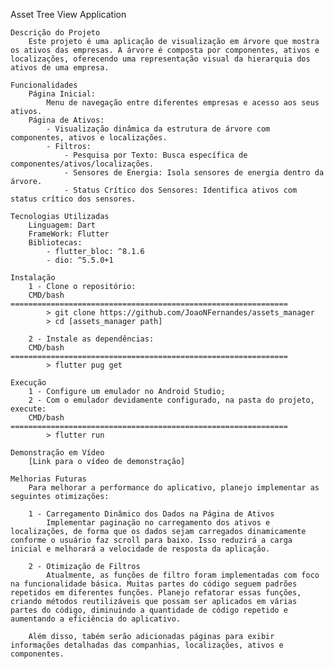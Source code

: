 Asset Tree View Application

    Descrição do Projeto
        Este projeto é uma aplicação de visualização em árvore que mostra os ativos das empresas. A árvore é composta por componentes, ativos e localizações, oferecendo uma representação visual da hierarquia dos ativos de uma empresa.

    Funcionalidades
        Página Inicial:
            Menu de navegação entre diferentes empresas e acesso aos seus ativos.
        Página de Ativos:
            - Visualização dinâmica da estrutura de árvore com componentes, ativos e localizações.
            - Filtros:
                - Pesquisa por Texto: Busca específica de componentes/ativos/localizações.
                - Sensores de Energia: Isola sensores de energia dentro da árvore.
                - Status Crítico dos Sensores: Identifica ativos com status crítico dos sensores.
    
    Tecnologias Utilizadas
        Linguagem: Dart
        FrameWork: Flutter
        Bibliotecas:
            - flutter_bloc: ^8.1.6
            - dio: ^5.5.0+1

    Instalação
        1 - Clone o repositório:
        CMD/bash ==============================================================
            > git clone https://github.com/JoaoNFernandes/assets_manager
            > cd [assets_manager path]

        2 - Instale as dependências:
        CMD/bash ==============================================================
            > flutter pug get

    Execução
        1 - Configure um emulador no Android Studio;
        2 - Com o emulador devidamente configurado, na pasta do projeto, execute:
        CMD/bash ==============================================================
            > flutter run
    
    Demonstração em Vídeo
        [Link para o vídeo de demonstração]

    Melhorias Futuras
        Para melhorar a performance do aplicativo, planejo implementar as seguintes otimizações:

        1 - Carregamento Dinâmico dos Dados na Página de Ativos
            Implementar paginação no carregamento dos ativos e localizações, de forma que os dados sejam carregados dinamicamente conforme o usuário faz scroll para baixo. Isso reduzirá a carga inicial e melhorará a velocidade de resposta da aplicação.

        2 - Otimização de Filtros
            Atualmente, as funções de filtro foram implementadas com foco na funcionalidade básica. Muitas partes do código seguem padrões repetidos em diferentes funções. Planejo refatorar essas funções, criando métodos reutilizáveis que possam ser aplicados em várias partes do código, diminuindo a quantidade de código repetido e aumentando a eficiência do aplicativo.

        Além disso, tabém serão adicionadas páginas para exibir informações detalhadas das companhias, localizações, ativos e componentes.